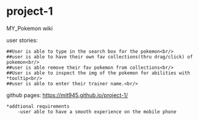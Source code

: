 # project-1
MY_Pokemon wiki


user stories:
```````````````
##User is able to type in the search box for the pokemon<br/>
##user is able to have their own fav collections(thru drag/click) of pokemon<br/>
##user is able remove their fav pokemon from collections<br/>
##User is able to inspect the img of the pokemon for abilities with *tooltip<br/>
##user is able to enter their trainer name.<br/>
````````````````````````````````````

<!-- <img src= "prototype_pokemonWiki.png" alt = 'prototype_pokemonWiki picure'/> -->

github pages: https://mit945.github.io/project-1/

```````````````````````````````
*addtional requirements
	-user able to have a smooth experience on the mobile phone
	
```````````````````````````````````````````



